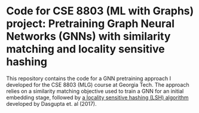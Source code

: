 # Code for CSE 8803 (ML with Graphs) project: Pretraining Graph Neural Networks (GNNs) with similarity matching and locality sensitive hashing

This repository contains the code for a GNN pretraining approach I developed for the CSE 8803 (MLG) course at Georgia Tech. The approach relies on a similarity matching objective used to train a GNN for an initial embedding stage, followed by [a locality sensitive hashing (LSH) algorithm](https://www.science.org/doi/10.1126/science.aam9868) developed by Dasgupta et. al (2017). 
